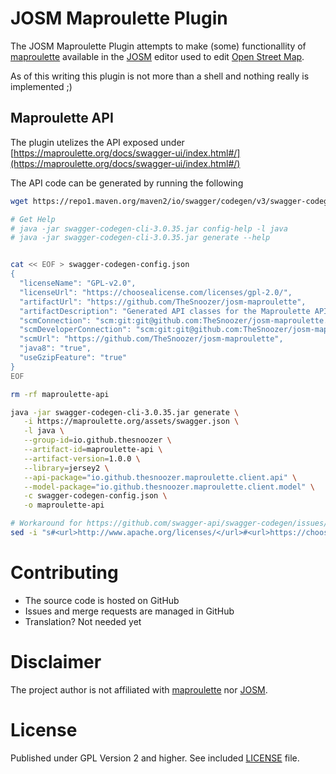 # JOSM Maproulette Plugin

The JOSM Maproulette Plugin attempts to make (some) functionallity of [maproulette][maproulette] available in the [JOSM][josm] editor used to edit [Open Street Map][osm].

As of this writing this plugin is not more than a shell and nothing really is implemented ;)

## Maproulette API

The plugin utelizes the API exposed under [https://maproulette.org/docs/swagger-ui/index.html#/](https://maproulette.org/docs/swagger-ui/index.html#/)

The API code can be generated by running the following

```bash
wget https://repo1.maven.org/maven2/io/swagger/codegen/v3/swagger-codegen-cli/3.0.35/swagger-codegen-cli-3.0.35.jar -O swagger-codegen-cli-3.0.35.jar

# Get Help
# java -jar swagger-codegen-cli-3.0.35.jar config-help -l java
# java -jar swagger-codegen-cli-3.0.35.jar generate --help


cat << EOF > swagger-codegen-config.json
{
  "licenseName": "GPL-v2.0",
  "licenseUrl": "https://choosealicense.com/licenses/gpl-2.0/",
  "artifactUrl": "https://github.com/TheSnoozer/josm-maproulette",
  "artifactDescription": "Generated API classes for the Maproulette API under https://maproulette.org/docs/swagger-ui/index.html#/. Generated via https://github.com/swagger-api/swagger-codegen",
  "scmConnection": "scm:git:git@github.com:TheSnoozer/josm-maproulette.git",
  "scmDeveloperConnection": "scm:git:git@github.com:TheSnoozer/josm-maproulette.git",
  "scmUrl": "https://github.com/TheSnoozer/josm-maproulette",
  "java8": "true",
  "useGzipFeature": "true"
}
EOF

rm -rf maproulette-api

java -jar swagger-codegen-cli-3.0.35.jar generate \
   -i https://maproulette.org/assets/swagger.json \
   -l java \
   --group-id=io.github.thesnoozer \
   --artifact-id=maproulette-api \
   --artifact-version=1.0.0 \
   --library=jersey2 \
   --api-package="io.github.thesnoozer.maproulette.client.api" \
   --model-package="io.github.thesnoozer.maproulette.client.model" \
   -c swagger-codegen-config.json \
   -o maproulette-api

# Workaround for https://github.com/swagger-api/swagger-codegen/issues/11951
sed -i "s#<url>http://www.apache.org/licenses/</url>#<url>https://choosealicense.com/licenses/gpl-2.0/</url>#" pom.xml
```

# Contributing
- The source code is hosted on GitHub
- Issues and merge requests are managed in GitHub
- Translation? Not needed yet

# Disclaimer
The project author is not affiliated with [maproulette][maproulette] nor [JOSM][josm].

# License
Published under GPL Version 2 and higher. See included [LICENSE](LICENSE) file.


[osm]:http://www.openstreetmap.org
[josm]:http://josm.openstreetmap.de/
[maproulette]:https://maproulette.org/
